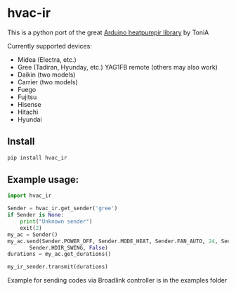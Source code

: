# hvac-ir

This is a python port of the great [Arduino heatpumpir library](https://github.com/ToniA/arduino-heatpumpir) by ToniA

Currently supported devices:

* Midea (Electra, etc.)
* Gree (Tadiran, Hyunday, etc.) YAG1FB remote (others may also work)
* Daikin (two models)
* Carrier (two models)
* Fuego
* Fujitsu
* Hisense
* Hitachi
* Hyundai

## Install

```bash
pip install hvac_ir
```

## Example usage:

```python
import hvac_ir

Sender = hvac_ir.get_sender('gree')
if Sender is None:
    print("Unknown sender")
    exit(2)
my_ac = Sender()
my_ac.send(Sender.POWER_OFF, Sender.MODE_HEAT, Sender.FAN_AUTO, 24, Sender.VDIR_SWING_DOWN,
       Sender.HDIR_SWING, False)
durations = my_ac.get_durations()

my_ir_sender.transmit(durations)
```

Example for sending codes via Broadlink controller is in the examples folder
